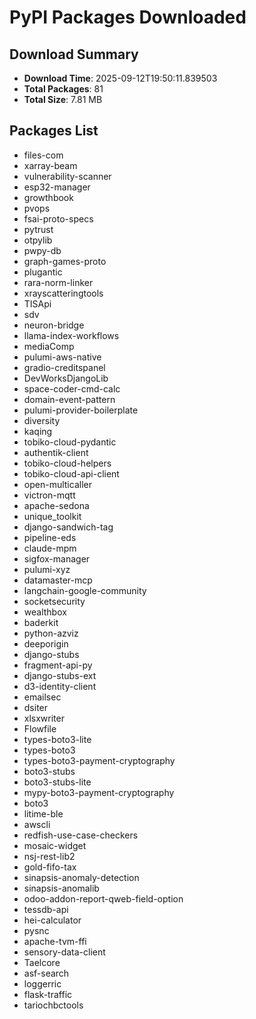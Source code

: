 # PyPI Packages Downloaded

## Download Summary
- **Download Time**: 2025-09-12T19:50:11.839503
- **Total Packages**: 81
- **Total Size**: 7.81 MB

## Packages List
- files-com
- xarray-beam
- vulnerability-scanner
- esp32-manager
- growthbook
- pvops
- fsai-proto-specs
- pytrust
- otpylib
- pwpy-db
- graph-games-proto
- plugantic
- rara-norm-linker
- xrayscatteringtools
- TISApi
- sdv
- neuron-bridge
- llama-index-workflows
- mediaComp
- pulumi-aws-native
- gradio-creditspanel
- DevWorksDjangoLib
- space-coder-cmd-calc
- domain-event-pattern
- pulumi-provider-boilerplate
- diversity
- kaqing
- tobiko-cloud-pydantic
- authentik-client
- tobiko-cloud-helpers
- tobiko-cloud-api-client
- open-multicaller
- victron-mqtt
- apache-sedona
- unique_toolkit
- django-sandwich-tag
- pipeline-eds
- claude-mpm
- sigfox-manager
- pulumi-xyz
- datamaster-mcp
- langchain-google-community
- socketsecurity
- wealthbox
- baderkit
- python-azviz
- deeporigin
- django-stubs
- fragment-api-py
- django-stubs-ext
- d3-identity-client
- emailsec
- dsiter
- xlsxwriter
- Flowfile
- types-boto3-lite
- types-boto3
- types-boto3-payment-cryptography
- boto3-stubs
- boto3-stubs-lite
- mypy-boto3-payment-cryptography
- boto3
- litime-ble
- awscli
- redfish-use-case-checkers
- mosaic-widget
- nsj-rest-lib2
- gold-fifo-tax
- sinapsis-anomaly-detection
- sinapsis-anomalib
- odoo-addon-report-qweb-field-option
- tessdb-api
- hei-calculator
- pysnc
- apache-tvm-ffi
- sensory-data-client
- Taelcore
- asf-search
- loggerric
- flask-traffic
- tariochbctools
